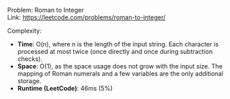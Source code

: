 Problem: Roman to Integer  
Link: https://leetcode.com/problems/roman-to-integer/

Complexity:

- **Time**: O(n), where n is the length of the input string. Each character is processed at most twice (once directly and once during subtraction checks).
- **Space**: O(1), as the space usage does not grow with the input size. The mapping of Roman numerals and a few variables are the only additional storage.
- **Runtime (LeetCode)**: 46ms (5%)
